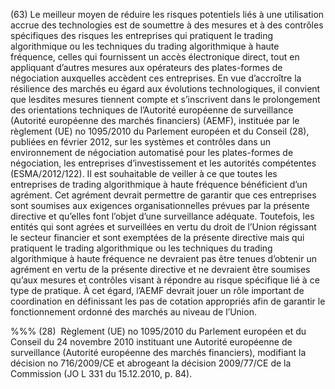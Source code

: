 (63) Le meilleur moyen de réduire les risques potentiels liés à une utilisation accrue des technologies est de soumettre à des mesures et à des contrôles spécifiques des risques les entreprises qui pratiquent le trading algorithmique ou les techniques du trading algorithmique à haute fréquence, celles qui fournissent un accès électronique direct, tout en appliquant d’autres mesures aux opérateurs des plates-formes de négociation auxquelles accèdent ces entreprises. En vue d’accroître la résilience des marchés eu égard aux évolutions technologiques, il convient que lesdites mesures tiennent compte et s’inscrivent dans le prolongement des orientations techniques de l’Autorité européenne de surveillance (Autorité européenne des marchés financiers) (AEMF), instituée par le règlement (UE) no 1095/2010 du Parlement européen et du Conseil (28), publiées en février 2012, sur les systèmes et contrôles dans un environnement de négociation automatisé pour les plates-formes de négociation, les entreprises d’investissement et les autorités compétentes (ESMA/2012/122). Il est souhaitable de veiller à ce que toutes les entreprises de trading algorithmique à haute fréquence bénéficient d’un agrément. Cet agrément devrait permettre de garantir que ces entreprises sont soumises aux exigences organisationnelles prévues par la présente directive et qu’elles font l’objet d’une surveillance adéquate. Toutefois, les entités qui sont agrées et surveillées en vertu du droit de l’Union régissant le secteur financier et sont exemptées de la présente directive mais qui pratiquent le trading algorithmique ou les techniques du trading algorithmique à haute fréquence ne devraient pas être tenues d’obtenir un agrément en vertu de la présente directive et ne devraient être soumises qu’aux mesures et contrôles visant à répondre au risque spécifique lié à ce type de pratique. À cet égard, l’AEMF devrait jouer un rôle important de coordination en définissant les pas de cotation appropriés afin de garantir le fonctionnement ordonné des marchés au niveau de l’Union.

%%% (28)  Règlement (UE) no 1095/2010 du Parlement européen et du Conseil du 24 novembre 2010 instituant une Autorité européenne de surveillance (Autorité européenne des marchés financiers), modifiant la décision no 716/2009/CE et abrogeant la décision 2009/77/CE de la Commission (JO L 331 du 15.12.2010, p. 84).